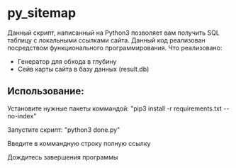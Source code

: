 # py_sitemap
Данный скрипт, написанный на Python3 позволяет вам получить SQL таблицу с локальными ссылками сайта.
Данный код реализован посредством функционального программирования.
Что реализовано:
  - Генератор для обхода в глубину
  - Сейв карты сайта в базу данных (result.db)

## Использование:
Установите нужные пакеты коммандой:
"pip3 install -r requirements.txt --no-index"

Запустите скрипт:
"python3 done.py"

Введите в коммандную строку полную ссылку

Дождитесь завершения программы 
